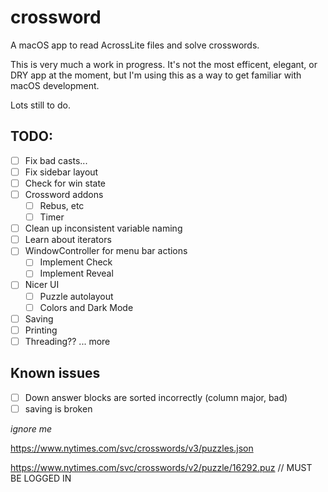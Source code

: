 # crossword
A macOS app to read AcrossLite files and solve crosswords.

This is very much a work in progress. It's not the most efficent, elegant, or
DRY app at the moment, but I'm using this as a way to get familiar with macOS
development.

Lots still to do.


## TODO:
- [ ] Fix bad casts...
- [ ] Fix sidebar layout
- [ ] Check for win state
- [ ] Crossword addons
  - [ ] Rebus, etc
  - [ ] Timer
- [ ] Clean up inconsistent variable naming
- [ ] Learn about iterators
- [ ] WindowController for menu bar actions
  - [ ] Implement Check
  - [ ] Implement Reveal
- [ ] Nicer UI
  - [ ] Puzzle autolayout
  - [ ] Colors and Dark Mode
- [ ] Saving
- [ ] Printing
- [ ] Threading??
... more

## Known issues
- [ ] Down answer blocks are sorted incorrectly (column major, bad)
- [ ] saving is broken

*ignore me*

https://www.nytimes.com/svc/crosswords/v3/puzzles.json

https://www.nytimes.com/svc/crosswords/v2/puzzle/16292.puz // MUST BE LOGGED IN
